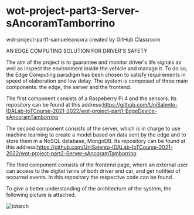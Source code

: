 # wot-project-part3-Server-sAncoramTamborrino
wot-project-part1-samueleancora created by GitHub Classroom

AN EDGE COMPUTING SOLUTION FOR DRIVER'S SAFETY

The aim of the project is to guarantee and monitor driver's life signals as well as inspect the environment inside the vehicle and manage it. To do so, the Edge Computing paradigm has been chosen to satisfy requirements in speed of elaboration and low delay. The system is composed of three main components: the edge, the server and the frontend.

The first component consists of a Raspeberry Pi 4 and the sensors. Its repository can be found at this address:https://github.com/UniSalento-IDALab-IoTCourse-2021-2022/wot-project-part1-EdgeDevice-sAncoramTamborrino

The second component consists of the server, which is in charge to use machine learning to create a model based on data sent by the edge and to store them in a NoSQL database, MongoDB. Its repository can be found at this address:https://github.com/UniSalento-IDALab-IoTCourse-2021-2022/wot-project-part2-Server-sAncoramTamborrino

The third component consists of the frontend page, where an external user can access to the digital twins of both driver and car, and get notified of occurred events. In this repository the respective code can be found.

To give a better understanding of the architecture of the system, the following picture is attached.


![iotarch](https://user-images.githubusercontent.com/106089600/202003221-f3a556e3-e22e-4b43-8f91-3e7255d2c3a8.png)
